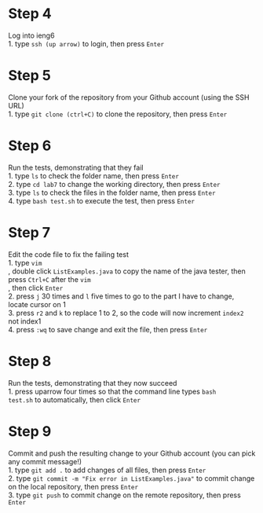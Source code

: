 # Step 4
Log into ieng6
<br>    1. type <code>ssh (up arrow)</code> to login, then press <code>Enter</code>

# Step 5
Clone your fork of the repository from your Github account (using the SSH URL)
<br>    1. type <code>git clone (ctrl+C)</code> to clone the repository, then press <code>Enter</code>

# Step 6
Run the tests, demonstrating that they fail
<br>    1. type <code>ls</code> to check the folder name, then press <code>Enter</code>
<br>    2. type <code>cd lab7</code> to change the working directory, then press <code>Enter</code>
<br>    3. type <code>ls</code> to check the files in the folder name, then press <code>Enter</code>
<br>    4. type <code>bash test.sh</code> to execute the test, then press <code>Enter</code>

# Step 7
Edit the code file to fix the failing test
<br>    1. type <code>vim </code>, double click <code>ListExamples.java</code> to copy the name of the java tester, then press <code>Ctrl+C</code> after the <code>vim </code>, then click <code>Enter</code>
<br>    2. press <code>j</code> 30 times and <code>l</code> five times to go to the part I have to change, locate cursor on 1
<br>    3. press <code>r2</code> and <code>k</code> to replace 1 to 2, so the code will now increment <code>index2</code> not index1
<br>    4. press <code>:wq</code> to save change and exit the file, then press <code>Enter</code>


# Step 8
Run the tests, demonstrating that they now succeed
<br>    1. press uparrow four times so that the command line types <code>bash test.sh</code> to automatically, then click <code>Enter</code>

# Step 9
Commit and push the resulting change to your Github account (you can pick any commit message!)
<br>    1. type <code>git add .</code> to add changes of all files, then press <code>Enter</code>
<br>    2. type <code>git commit -m "Fix error in ListExamples.java"</code> to commit change on the local repository, then press <code>Enter</code>
<br>    3. type <code>git push</code> to commit change on the remote repository, then press <code>Enter</code>

